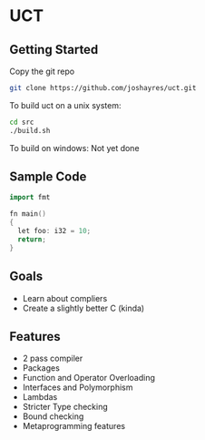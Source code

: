 # UCT

## Getting Started
Copy the git repo
```sh
git clone https://github.com/joshayres/uct.git
```

To build uct on a unix system:
```sh
cd src
./build.sh
```

To build on windows:
Not yet done

## Sample Code
```cpp
import fmt 

fn main()
{
  let foo: i32 = 10;
  return;
}
```

## Goals
+ Learn about compliers
+ Create a slightly better C (kinda)

## Features
+ 2 pass compiler
+ Packages
+ Function and Operator Overloading
+ Interfaces and Polymorphism
+ Lambdas
+ Stricter Type checking
+ Bound checking
+ Metaprogramming features
